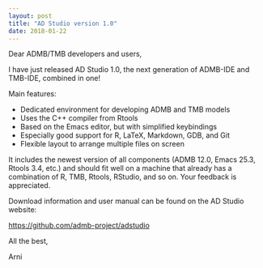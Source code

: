 ```yaml
---
layout: post
title: "AD Studio version 1.0"
date: 2018-01-22
---
```


Dear ADMB/TMB developers and users,

I have just released AD Studio 1.0, the next generation of ADMB-IDE and
TMB-IDE, combined in one!

Main features:

- Dedicated environment for developing ADMB and TMB models
- Uses the C++ compiler from Rtools
- Based on the Emacs editor, but with simplified keybindings
- Especially good support for R, LaTeX, Markdown, GDB, and Git
- Flexible layout to arrange multiple files on screen

It includes the newest version of all components (ADMB 12.0, Emacs 25.3,
Rtools 3.4, etc.) and should fit well on a machine that already has a
combination of R, TMB, Rtools, RStudio, and so on. Your feedback is
appreciated.

Download information and user manual can be found on the AD Studio website:

<https://github.com/admb-project/adstudio>

All the best,

Arni
